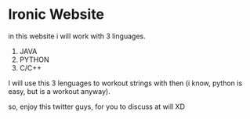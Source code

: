 # Ironic Website

in this website i will work with 3 linguages. 
 <ol>
  <li>JAVA</li>
  <li>PYTHON</li>
  <li>C/C++</li>
 </ol>
 
I will use this 3 lenguages to workout strings with then (i know, python is easy, but is a workout anyway).

so, enjoy this twitter guys, for you to discuss at will XD

